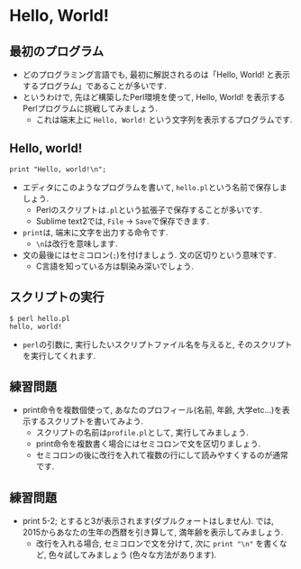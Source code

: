 # Hello, World!

## 最初のプログラム
- どのプログラミング言語でも, 最初に解説されるのは「Hello, World! と表示するプログラム」であることが多いです.
- というわけで, 先ほど構築したPerl環境を使って, Hello, World! を表示するPerlプログラムに挑戦してみましょう.
    - これは端末上に `Hello, World!` という文字列を表示するプログラムです.

## Hello, world!
    print "Hello, world!\n";

- エディタにこのようなプログラムを書いて, `hello.pl`という名前で保存しましょう.
    - Perlのスクリプトは`.pl`という拡張子で保存することが多いです.
    - Sublime text2では, `File` -> `Save`で保存できます.
- `print`は, 端末に文字を出力する命令です.
    - `\n`は改行を意味します.
- 文の最後にはセミコロン(`;`)を付けましょう. 文の区切りという意味です.
    - C言語を知っている方は馴染み深いでしょう.

## スクリプトの実行
    $ perl hello.pl
    hello, world!

- `perl`の引数に, 実行したいスクリプトファイル名を与えると, そのスクリプトを実行してくれます.

## 練習問題
- print命令を複数個使って, あなたのプロフィール(名前, 年齢, 大学etc...)を表示するスクリプトを書いてみよう.
    - スクリプトの名前は`profile.pl`として, 実行してみましょう.
    - print命令を複数書く場合にはセミコロンで文を区切りましょう.
    - セミコロンの後に改行を入れて複数の行にして読みやすくするのが通常です.

## 練習問題
- print 5-2; とすると3が表示されます(ダブルクォートはしません). では, 2015からあなたの生年の西暦を引き算して, 満年齢を表示してみましょう.
    - 改行を入れる場合, セミコロンで文を分けて, 次に `print "\n"` を書くなど, 色々試してみましょう (色々な方法があります).
